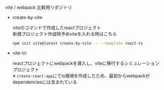 vite / webpack 比較用リポジトリ

- create-by-vite

  viteのコマンドで作成したreactプロジェクト<br />
  新規プロジェクト作成時予めviteを入れる時はこちら
  ```sh
  npm init vite@latest create-by-vite -- --template react-ts
  ```
- vite-tri

  reactプロジェクトにwebpackを導入し、viteに移行するシミュレーションプロジェクト<br />
  ※ `create-react-app`にてts環境を作成したため、最初からwebpackがdependenciesには含まれている
  